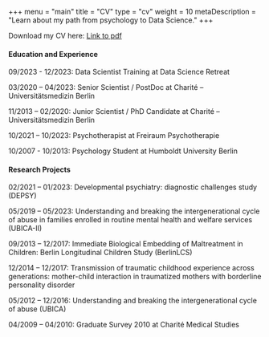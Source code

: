 +++
menu = "main"
title = "CV"
type = "cv"
weight = 10
metaDescription = "Learn about my path from psychology to Data Science."
+++

Download my CV here: [Link to pdf](../pdf/cv.pdf)

#### Education and Experience


09/2023 - 12/2023: Data Scientist Training at Data Science Retreat

03/2020 – 04/2023: Senior Scientist / PostDoc at Charité – Universitätsmedizin Berlin

11/2013 – 02/2020: Junior Scientist / PhD Candidate at Charité – Universitätsmedizin Berlin

10/2021 – 10/2023: Psychotherapist at Freiraum Psychotherapie

10/2007 - 10/2013: Psychology Student at Humboldt University Berlin


#### Research Projects

02/2021 – 01/2023: Developmental psychiatry: diagnostic challenges study (DEPSY)

05/2019 – 05/2023: Understanding and breaking the intergenerational cycle of abuse in families enrolled in routine mental health and welfare services (UBICA-II)

09/2013 – 12/2017: Immediate Biological Embedding of Maltreatment in Children: Berlin Longitudinal Children Study (BerlinLCS)

12/2014 – 12/2017: Transmission of traumatic childhood experience across generations: mother-child interaction in traumatized mothers with borderline personality disorder

05/2012 – 12/2016: Understanding and breaking the intergenerational cycle of abuse (UBICA)

04/2009 – 04/2010: Graduate Survey 2010 at Charité Medical Studies